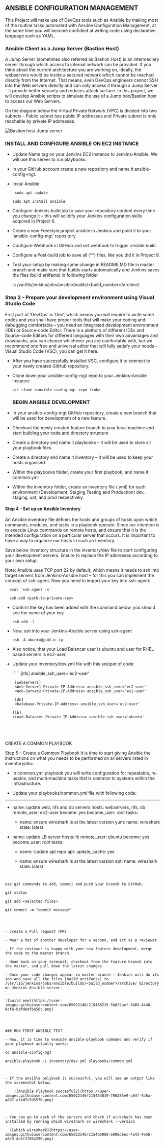 
## ANSIBLE CONFIGURATION MANAGEMENT

This Project will make use of DevOps tools such as Ansible by making most of the routine tasks automated with Ansible Configuration Management, at the same time you will become confident at writing code using declarative language such as YAML.


### Ansible Client as a Jump Server (Bastion Host)

A Jump Server (sometimes also referred as Bastion Host) is an intermediary server through which access to internal network can be provided. If you think about the current architecture you are working on, ideally, the webservers would be inside a secured network which cannot be reached directly from the Internet. That means, even DevOps engineers cannot SSH into the Web servers directly and can only access it through a Jump Server – it provide better security and reduces attack surface.
In this project, we will develop Ansible scripts to simulate the use of a Jump box/Bastion host to access our Web Servers.

On the diagram below the Virtual Private Network (VPC) is divided into two subnets – Public subnet has public IP addresses and Private subnet is only reachable by private IP addresses.

![Bastion host-Jump server](https://user-images.githubusercontent.com/65022146/215438779-4fe9718a-dfb5-4c87-824b-87a4b04a0804.png)




### INSTALL AND CONFIGURE ANSIBLE ON EC2 INSTANCE

- Update Name tag on your Jenkins EC2 Instance to Jenkins-Ansible. We will use this server to run playbooks.
- In your GitHub account create a new repository and name it ansible-config-mgt.
- Instal Ansible

                               
     ` sudo apt update`
     
     `sudo apt install ansible `
     
- Configure Jenkins build job to save your repository content every time you change it – this will solidify your Jenkins configuration skills acquired in Project 9.

- Create a new Freestyle project ansible in Jenkins and point it to your ‘ansible-config-mgt’ repository.

- Configure Webhook in GitHub and set webhook to trigger ansible build.

- Configure a Post-build job to save all (**) files, like you did it in Project 9.

- Test your setup by making some change in README.MD file in master branch and make sure that builds starts automatically and Jenkins saves the files (build artifacts) in following folder

  
     ls /var/lib/jenkins/jobs/ansible/builds/<build_number>/archive/
  


### Step 2 – Prepare your development environment using Visual Studio Code

First part of ‘DevOps’ is ‘Dev’, which means you will require to write some codes and you shall have proper tools that will make your coding and debugging comfortable – you need an Integrated development environment (IDE) or Source-code Editor. There is a plethora of different IDEs and Source-code Editors for different languages with their own advantages and drawbacks, you can choose whichever you are comfortable with, but we recommend one free and universal editor that will fully satisfy your needs – Visual Studio Code (VSC), you can get it here.

- After you have successfully installed VSC, configure it to connect to your newly created GitHub repository.

- Clone down your ansible-config-mgt repo to your Jenkins-Ansible instance

   `
    git clone <ansible-config-mgt repo link>
   `    
   
  
  ### BEGIN ANSIBLE DEVELOPMENT
  
- In your ansible-config-mgt GitHub repository, create a new branch that will be used for development of a new feature.
- Checkout the newly created feature branch to your local machine and start building your code and directory structure
- Create a directory and name it playbooks – it will be used to store all your playbook files.
- Create a directory and name it inventory – it will be used to keep your hosts organised.
- Within the playbooks folder, create your first playbook, and name it common.yml
- Within the inventory folder, create an inventory file (.yml) for each environment (Development, Staging Testing and Production) dev, staging,     uat, and prod respectively.

#### Step 4 – Set up an Ansible Inventory

An Ansible inventory file defines the hosts and groups of hosts upon which commands, modules, and tasks in a playbook operate. Since our intention is to execute Linux commands on remote hosts, and ensure that it is the intended configuration on a particular server that occurs. It is important to have a way to organize our hosts in such an Inventory.

Save below inventory structure in the inventory/dev file to start configuring your development servers. Ensure to replace the IP addresses according to your own setup.

Note: Ansible uses TCP port 22 by default, which means it needs to ssh into target servers from Jenkins-Ansible host – for this you can implement the concept of ssh-agent. Now you need to import your key into ssh-agent:


```                                                                                                                            
  eval `ssh-agent -s`
   
  ssh-add <path-to-private-key>
```  

-  Confirm the key has been added with the command below, you should see the name of your key
  
      ` ssh-add -l `
  
- Now, ssh into your Jenkins-Ansible server using ssh-agent
  
    `ssh -A ubuntu@public-ip`
  
- Also notice, that your Load Balancer user is ubuntu and user for RHEL-based servers is ec2-user.


- Update your inventory/dev.yml file with this snippet of code:
  
   ```                                                                `
       [nfs]
       <NFS-Server-Private-IP-Address> ansible_ssh_user='ec2-user'

       [webservers]
       <Web-Server1-Private-IP-Address> ansible_ssh_user='ec2-user'
       <Web-Server2-Private-IP-Address> ansible_ssh_user='ec2-user'

       [db]
       <Database-Private-IP-Address> ansible_ssh_user='ec2-user' 

      [lb]
      <Load-Balancer-Private-IP-Address> ansible_ssh_user='ubuntu'  

  ```  
      
      
      
CREATE A COMMON PLAYBOOK

 Step 5 – Create a Common Playbook
It is time to start giving Ansible the instructions on what you needs to be performed on all servers listed in inventory/dev.

- In common.yml playbook you will write configuration for repeatable, re-usable, and multi-machine tasks that is common to systems within the infrastructure.

- Update your playbooks/common.yml file with following code:
  

---
- name: update web, nfs and db servers
  hosts: webservers, nfs, db
  remote_user: ec2-user
  become: yes
  become_user: root
  tasks:
    - name: ensure wireshark is at the latest version
      yum:
        name: wireshark
        state: latest

- name: update LB server
  hosts: lb
  remote_user: ubuntu
  become: yes
  become_user: root
  tasks:
    - name: Update apt repo
      apt: 
        update_cache: yes

    - name: ensure wireshark is at the latest version
      apt:
        name: wireshark
        state: latest

```       


use git commands to add, commit and push your branch to GitHub.

   ```
    git status

    git add <selected files>

    git commit -m "commit message"
   
   ```   
      
   
   
- Create a Pull request (PR)

- Wear a hat of another developer for a second, and act as a reviewer.

- If the reviewer is happy with your new feature development, merge the code to the master branch.

- Head back on your terminal, checkout from the feature branch into the master, and pull down the latest changes.

- Once your code changes appear in master branch – Jenkins will do its job and save all the files (build artifacts) to            /var/lib/jenkins/jobs/ansible/builds/<build_number>/archive/ directory on Jenkins-Ansible server.


![build one](https://user-images.githubusercontent.com/65022146/215465215-5b8f2aef-3485-4448-8cfa-bafde9fba56c.png)

     
     
     
### RUN FIRST ANSIBLE TEST

- Now, it is time to execute ansible-playbook command and verify if your playbook actually works:
  
```    
    cd ansible-config-mgt
    
    ansible-playbook -i inventory/dev.yml playbooks/common.yml

```
    

- If the ansible palybook is successful, you will see an output like the screenshot below:
    
    ![Ansible Playbook succesful2](https://user-images.githubusercontent.com/65022146/215464819-706385e9-c64f-4d6a-a897-a7ed7c5d5576.png)



- You can go to each of the servers and check if wireshark has been installed by running which wireshark or wireshark --version

  ![which wireshark](https://user-images.githubusercontent.com/65022146/215465988-b005d6ec-4a43-4e56-a8e3-4eef2f064250.png)

     
                                                                                                                             

